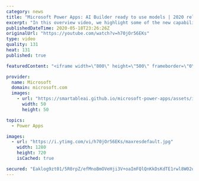 ```yaml
---
category: news
title: "Microsoft Power Apps: AI Builder ready to use models | 2020 release wave 1 overview"
excerpt: "In this overview video, we highlight some of the new capabilities included in the latest update to Microsoft Power Apps, AI Builder ready to use models.     Here are the capabilities covered:   • Entity extraction helps you by identifying and extracting people, dates, places, locations, etc. from text"
publishedDateTime: 2020-05-18T23:26:26Z
originalUrl: "https://youtube.com/watch?v=h70jOr56EKs"
type: video
quality: 131
heat: 131
published: true

featuredContent: "<iframe width=\"800\" height=\"500\" frameborder=\"0\" src=\"https://www.youtube.com/embed/h70jOr56EKs\" allow=\"accelerometer; autoplay; encrypted-media; gyroscope; picture-in-picture\" allowfullscreen></iframe>"

provider:
  name: Microsoft
  domain: microsoft.com
  images:
    - url: "https://smartableai.github.io/microsoft-power-apps/assets/images/organizations/microsoft.com-50x50.jpg"
      width: 50
      height: 50

topics:
  - Power Apps

images:
  - url: "https://i.ytimg.com/vi/h70jOr56EKs/maxresdefault.jpg"
    width: 1280
    height: 720
    isCached: true

secured: "Eaklog9zt01/5R0rpZ/efMnoBmOVeHji3V+oaImFQlQnKkDsKdTE1rwl8W02oK7l9w3omoW33/pjg+Gw5n1+jy66Y5KaFdj1sT5X11wbnXc2oqsvXoQMeo3DLfetUm72CytH0aZ5aDDHIV3vFkFrUOoQ0MA/Ro2OnKK6tXBcY6Ut8xnrTnqkuofv0siH4HA0bMkqSJDrWVHWW+UU4s5howSHgKC9DxjYflLW3qLnmvM694n+2jpH5j+D563shQs7OM4B+MUOXbHsrDnVVpHvhJPSBUmOk/WOtM3okRmS1baHT448G3gIUPPwoX0+1K1QoGeHPusegQdDORuL5tJFJW4Jm6wwFTJe7KSv3kcTbR6vNDmeys3kgEOwKHgrVI2iABL2xri1LeEYQJ4PSGjdPz5FZIn9/rzLZ/OtzCjDvMk7WqaI4Rvnpd9lnOkrf/pQ;WMJ7pJlqgI7wt0IPE/2W2g=="
---
```


